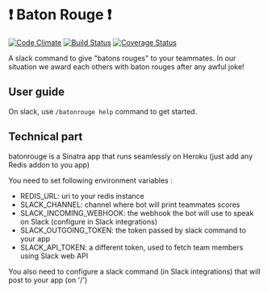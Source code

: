 # :heavy_exclamation_mark: Baton Rouge :heavy_exclamation_mark:

[![Code Climate](https://codeclimate.com/github/cblavier/batonrouge/badges/gpa.svg)](https://codeclimate.com/github/cblavier/batonrouge) [![Build Status](https://travis-ci.org/cblavier/batonrouge.svg?branch=master)](https://travis-ci.org/cblavier/batonrouge) [![Coverage Status](https://codeclimate.com/github/cblavier/batonrouge/coverage.svg?branch=master)](https://codeclimate.com/github/cblavier/batonrouge)

A slack command to give "batons rouges" to your teammates. In our situation we award each others with baton rouges after any awful joke!

## User guide

On slack, use `/batonrouge help` command to get started.

## Technical part

batonrouge is a Sinatra app that runs seamlessly on Heroku (just add any Redis addon to you app)

You need to set following environment variables :

- REDIS_URL: uri to your redis instance
- SLACK_CHANNEL: channel where bot will print teammates scores
- SLACK_INCOMING_WEBHOOK: the webhook the bot will use to speak on Slack (configure in Slack integrations)
- SLACK_OUTGOING_TOKEN: the token passed by slack command to your app
- SLACK_API_TOKEN: a different token, used to fetch team members using Slack web API

You also need to configure a slack command (in Slack integrations) that will post to your app (on '/')
